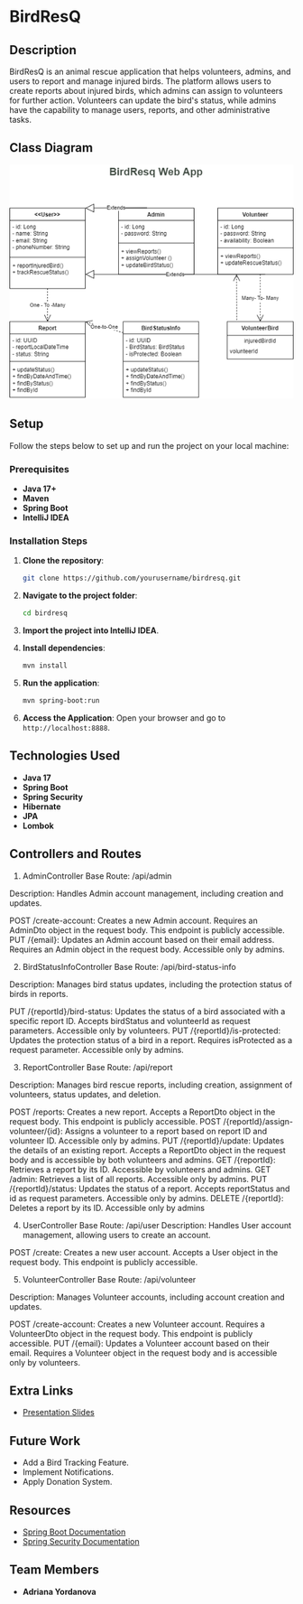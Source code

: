 # BirdResQ

## Description
BirdResQ is an animal rescue application that helps volunteers, admins, and users to report and manage injured birds. The platform allows users to create reports about injured birds, which admins can assign to volunteers for further action. Volunteers can update the bird's status, while admins have the capability to manage users, reports, and other administrative tasks.

## Class Diagram
![UML Class Diagram](images/Untitled%20Diagram.drawio.png)

## Setup
Follow the steps below to set up and run the project on your local machine:

### Prerequisites
- **Java 17+**
- **Maven**
- **Spring Boot**
- **IntelliJ IDEA**

### Installation Steps
1. **Clone the repository**:
   ```bash
   git clone https://github.com/yourusername/birdresq.git
   ```

2. **Navigate to the project folder**:
   ```bash
   cd birdresq
   ```

3. **Import the project into IntelliJ IDEA**.

4. **Install dependencies**:
   ```bash
   mvn install
   ```

5. **Run the application**:
   ```bash
   mvn spring-boot:run
   ```

6. **Access the Application**:
   Open your browser and go to `http://localhost:8888`.

## Technologies Used
- **Java 17**
- **Spring Boot**
- **Spring Security**
- **Hibernate**
- **JPA**
- **Lombok**


## Controllers and Routes


1. AdminController
   Base Route: /api/admin

Description: Handles Admin account management, including creation and updates.

POST /create-account: Creates a new Admin account. Requires an AdminDto object in the request body. This endpoint is publicly accessible.
PUT /{email}: Updates an Admin account based on their email address. Requires an Admin object in the request body. Accessible only by admins.

2. BirdStatusInfoController
   Base Route: /api/bird-status-info

Description: Manages bird status updates, including the protection status of birds in reports.

PUT /{reportId}/bird-status: Updates the status of a bird associated with a specific report ID. Accepts birdStatus and volunteerId as request parameters. Accessible only by volunteers.
PUT /{reportId}/is-protected: Updates the protection status of a bird in a report. Requires isProtected as a request parameter. Accessible only by admins.

3. ReportController
   Base Route: /api/report

Description: Manages bird rescue reports, including creation, assignment of volunteers, status updates, and deletion.

POST /reports: Creates a new report. Accepts a ReportDto object in the request body. This endpoint is publicly accessible.
POST /{reportId}/assign-volunteer/{id}: Assigns a volunteer to a report based on report ID and volunteer ID. Accessible only by admins.
PUT /{reportId}/update: Updates the details of an existing report. Accepts a ReportDto object in the request body and is accessible by both volunteers and admins.
GET /{reportId}: Retrieves a report by its ID. Accessible by volunteers and admins.
GET /admin: Retrieves a list of all reports. Accessible only by admins.
PUT /{reportId}/status: Updates the status of a report. Accepts reportStatus and id as request parameters. Accessible only by admins.
DELETE /{reportId}: Deletes a report by its ID. Accessible only by admins

4. UserController
   Base Route: /api/user
Description: Handles User account management, allowing users to create an account.

POST /create: Creates a new user account. Accepts a User object in the request body. This endpoint is publicly accessible.

5. VolunteerController
   Base Route: /api/volunteer

Description: Manages Volunteer accounts, including account creation and updates.

POST /create-account: Creates a new Volunteer account. Requires a VolunteerDto object in the request body. This endpoint is publicly accessible.
PUT /{email}: Updates a Volunteer account based on their email. Requires a Volunteer object in the request body and is accessible only by volunteers.

## Extra Links

- [Presentation Slides](https://docs.google.com/presentation/d/13BNWjrI5KB-3kVDR10IB-TUA3vOOh3MdpgYAz39kGaI/edit#slide=id.g312d85cc63d_0_379)

## Future Work
- Add a Bird Tracking Feature.
- Implement Notifications.
- Apply Donation System.

## Resources
- [Spring Boot Documentation](https://spring.io/projects/spring-boot)
- [Spring Security Documentation](https://spring.io/projects/spring-security)

## Team Members
- **Adriana Yordanova** 


